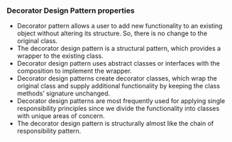 ### Decorator Design Pattern properties

- Decorator pattern allows a user to add new functionality to an existing object without altering its structure. So, there is no change to the original class.
- The decorator design pattern is a structural pattern, which provides a wrapper to the existing class.
- Decorator design pattern uses abstract classes or interfaces with the composition to implement the wrapper.
- Decorator design patterns create decorator classes, which wrap the original class and supply additional functionality by keeping the class methods’ signature unchanged.
- Decorator design patterns are most frequently used for applying single responsibility principles since we divide the functionality into classes with unique areas of concern.
- The decorator design pattern is structurally almost like the chain of responsibility pattern.